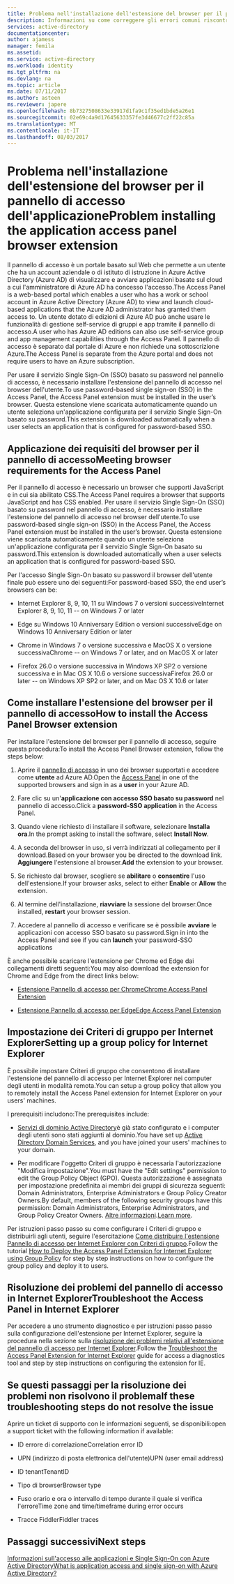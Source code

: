 ```yaml
---
title: Problema nell'installazione dell'estensione del browser per il pannello di accesso dell'applicazione | Microsoft Docs
description: Informazioni su come correggere gli errori comuni riscontrabili durante l'installazione dell'estensione del browser per il pannello di accesso
services: active-directory
documentationcenter: 
author: ajamess
manager: femila
ms.assetid: 
ms.service: active-directory
ms.workload: identity
ms.tgt_pltfrm: na
ms.devlang: na
ms.topic: article
ms.date: 07/11/2017
ms.author: asteen
ms.reviewer: japere
ms.openlocfilehash: 8b7327508633e33917d1fa9c1f35ed1bde5a26e1
ms.sourcegitcommit: 02e69c4a9d17645633357fe3d46677c2ff22c85a
ms.translationtype: MT
ms.contentlocale: it-IT
ms.lasthandoff: 08/03/2017
---
```

# <a name="problem-installing-the-application-access-panel-browser-extension"></a><span data-ttu-id="9fb1c-103">Problema nell'installazione dell'estensione del browser per il pannello di accesso dell'applicazione</span><span class="sxs-lookup"><span data-stu-id="9fb1c-103">Problem installing the application access panel browser extension</span></span>

<span data-ttu-id="9fb1c-104">Il pannello di accesso è un portale basato sul Web che permette a un utente che ha un account aziendale o di istituto di istruzione in Azure Active Directory (Azure AD) di visualizzare e avviare applicazioni basate sul cloud a cui l'amministratore di Azure AD ha concesso l'accesso.</span><span class="sxs-lookup"><span data-stu-id="9fb1c-104">The Access Panel is a web-based portal which enables a user who has a work or school account in Azure Active Directory (Azure AD) to view and launch cloud-based applications that the Azure AD administrator has granted them access to.</span></span> <span data-ttu-id="9fb1c-105">Un utente dotato di edizioni di Azure AD può anche usare le funzionalità di gestione self-service di gruppi e app tramite il pannello di accesso.</span><span class="sxs-lookup"><span data-stu-id="9fb1c-105">A user who has Azure AD editions can also use self-service group and app management capabilities through the Access Panel.</span></span> <span data-ttu-id="9fb1c-106">Il pannello di accesso è separato dal portale di Azure e non richiede una sottoscrizione Azure.</span><span class="sxs-lookup"><span data-stu-id="9fb1c-106">The Access Panel is separate from the Azure portal and does not require users to have an Azure subscription.</span></span>

<span data-ttu-id="9fb1c-107">Per usare il servizio Single Sign-On (SSO) basato su password nel pannello di accesso, è necessario installare l'estensione del pannello di accesso nel browser dell'utente.</span><span class="sxs-lookup"><span data-stu-id="9fb1c-107">To use password-based single sign-on (SSO) in the Access Panel, the Access Panel extension must be installed in the user’s browser.</span></span> <span data-ttu-id="9fb1c-108">Questa estensione viene scaricata automaticamente quando un utente seleziona un'applicazione configurata per il servizio Single Sign-On basato su password.</span><span class="sxs-lookup"><span data-stu-id="9fb1c-108">This extension is downloaded automatically when a user selects an application that is configured for password-based SSO.</span></span>

## <a name="meeting-browser-requirements-for-the-access-panel"></a><span data-ttu-id="9fb1c-109">Applicazione dei requisiti del browser per il pannello di accesso</span><span class="sxs-lookup"><span data-stu-id="9fb1c-109">Meeting browser requirements for the Access Panel</span></span>

<span data-ttu-id="9fb1c-110">Per il pannello di accesso è necessario un browser che supporti JavaScript e in cui sia abilitato CSS.</span><span class="sxs-lookup"><span data-stu-id="9fb1c-110">The Access Panel requires a browser that supports JavaScript and has CSS enabled.</span></span> <span data-ttu-id="9fb1c-111">Per usare il servizio Single Sign-On (SSO) basato su password nel pannello di accesso, è necessario installare l'estensione del pannello di accesso nel browser dell'utente.</span><span class="sxs-lookup"><span data-stu-id="9fb1c-111">To use password-based single sign-on (SSO) in the Access Panel, the Access Panel extension must be installed in the user’s browser.</span></span> <span data-ttu-id="9fb1c-112">Questa estensione viene scaricata automaticamente quando un utente seleziona un'applicazione configurata per il servizio Single Sign-On basato su password.</span><span class="sxs-lookup"><span data-stu-id="9fb1c-112">This extension is downloaded automatically when a user selects an application that is configured for password-based SSO.</span></span>

<span data-ttu-id="9fb1c-113">Per l'accesso Single Sign-On basato su password il browser dell'utente finale può essere uno dei seguenti:</span><span class="sxs-lookup"><span data-stu-id="9fb1c-113">For password-based SSO, the end user’s browsers can be:</span></span>

-   <span data-ttu-id="9fb1c-114">Internet Explorer 8, 9, 10, 11 su Windows 7 o versioni successive</span><span class="sxs-lookup"><span data-stu-id="9fb1c-114">Internet Explorer 8, 9, 10, 11 -- on Windows 7 or later</span></span>

-   <span data-ttu-id="9fb1c-115">Edge su Windows 10 Anniversary Edition o versioni successive</span><span class="sxs-lookup"><span data-stu-id="9fb1c-115">Edge on Windows 10 Anniversary Edition or later</span></span> 

-   <span data-ttu-id="9fb1c-116">Chrome in Windows 7 o versione successiva e MacOS X o versione successiva</span><span class="sxs-lookup"><span data-stu-id="9fb1c-116">Chrome -- on Windows 7 or later, and on MacOS X or later</span></span>

-   <span data-ttu-id="9fb1c-117">Firefox 26.0 o versione successiva in Windows XP SP2 o versione successiva e in Mac OS X 10.6 o versione successiva</span><span class="sxs-lookup"><span data-stu-id="9fb1c-117">Firefox 26.0 or later -- on Windows XP SP2 or later, and on Mac OS X 10.6 or later</span></span>

## <a name="how-to-install-the-access-panel-browser-extension"></a><span data-ttu-id="9fb1c-118">Come installare l'estensione del browser per il pannello di accesso</span><span class="sxs-lookup"><span data-stu-id="9fb1c-118">How to install the Access Panel Browser extension</span></span>

<span data-ttu-id="9fb1c-119">Per installare l'estensione del browser per il pannello di accesso, seguire questa procedura:</span><span class="sxs-lookup"><span data-stu-id="9fb1c-119">To install the Access Panel Browser extension, follow the steps below:</span></span>

1.  <span data-ttu-id="9fb1c-120">Aprire il [pannello di accesso](https://myapps.microsoft.com) in uno dei browser supportati e accedere come **utente** ad Azure AD.</span><span class="sxs-lookup"><span data-stu-id="9fb1c-120">Open the [Access Panel](https://myapps.microsoft.com) in one of the supported browsers and sign in as a **user** in your Azure AD.</span></span>

2.  <span data-ttu-id="9fb1c-121">Fare clic su un'**applicazione con accesso SSO basato su password** nel pannello di accesso.</span><span class="sxs-lookup"><span data-stu-id="9fb1c-121">Click a **password-SSO application** in the Access Panel.</span></span>

3.  <span data-ttu-id="9fb1c-122">Quando viene richiesto di installare il software, selezionare **Installa ora**.</span><span class="sxs-lookup"><span data-stu-id="9fb1c-122">In the prompt asking to install the software, select **Install Now**.</span></span>

4.  <span data-ttu-id="9fb1c-123">A seconda del browser in uso, si verrà indirizzati al collegamento per il download.</span><span class="sxs-lookup"><span data-stu-id="9fb1c-123">Based on your browser you be directed to the download link.</span></span> <span data-ttu-id="9fb1c-124">**Aggiungere** l'estensione al browser.</span><span class="sxs-lookup"><span data-stu-id="9fb1c-124">**Add** the extension to your browser.</span></span>

5.  <span data-ttu-id="9fb1c-125">Se richiesto dal browser, scegliere se **abilitare** o **consentire** l'uso dell'estensione.</span><span class="sxs-lookup"><span data-stu-id="9fb1c-125">If your browser asks, select to either **Enable** or **Allow** the extension.</span></span>

6.  <span data-ttu-id="9fb1c-126">Al termine dell'installazione, **riavviare** la sessione del browser.</span><span class="sxs-lookup"><span data-stu-id="9fb1c-126">Once installed, **restart** your browser session.</span></span>

7.  <span data-ttu-id="9fb1c-127">Accedere al pannello di accesso e verificare se è possibile **avviare** le applicazioni con accesso SSO basato su password.</span><span class="sxs-lookup"><span data-stu-id="9fb1c-127">Sign in into the Access Panel and see if you can **launch** your password-SSO applications</span></span>

<span data-ttu-id="9fb1c-128">È anche possibile scaricare l'estensione per Chrome ed Edge dai collegamenti diretti seguenti:</span><span class="sxs-lookup"><span data-stu-id="9fb1c-128">You may also download the extension for Chrome and Edge from the direct links below:</span></span>

-   [<span data-ttu-id="9fb1c-129">Estensione Pannello di accesso per Chrome</span><span class="sxs-lookup"><span data-stu-id="9fb1c-129">Chrome Access Panel Extension</span></span>](https://chrome.google.com/webstore/detail/access-panel-extension/ggjhpefgjjfobnfoldnjipclpcfbgbhl)

-   [<span data-ttu-id="9fb1c-130">Estensione Pannello di accesso per Edge</span><span class="sxs-lookup"><span data-stu-id="9fb1c-130">Edge Access Panel Extension</span></span>](https://www.microsoft.com/store/apps/9pc9sckkzk84) 

## <a name="setting-up-a-group-policy-for-internet-explorer"></a><span data-ttu-id="9fb1c-131">Impostazione dei Criteri di gruppo per Internet Explorer</span><span class="sxs-lookup"><span data-stu-id="9fb1c-131">Setting up a group policy for Internet Explorer</span></span>

<span data-ttu-id="9fb1c-132">È possibile impostare Criteri di gruppo che consentono di installare l'estensione del pannello di accesso per Internet Explorer nei computer degli utenti in modalità remota.</span><span class="sxs-lookup"><span data-stu-id="9fb1c-132">You can setup a group policy that allow you to remotely install the Access Panel extension for Internet Explorer on your users' machines.</span></span>

<span data-ttu-id="9fb1c-133">I prerequisiti includono:</span><span class="sxs-lookup"><span data-stu-id="9fb1c-133">The prerequisites include:</span></span>

-   <span data-ttu-id="9fb1c-134">[Servizi di dominio Active Directory](https://msdn.microsoft.com/library/aa362244%28v=vs.85%29.aspx)è già stato configurato e i computer degli utenti sono stati aggiunti al dominio.</span><span class="sxs-lookup"><span data-stu-id="9fb1c-134">You have set up [Active Directory Domain Services](https://msdn.microsoft.com/library/aa362244%28v=vs.85%29.aspx), and you have joined your users' machines to your domain.</span></span>

-   <span data-ttu-id="9fb1c-135">Per modificare l'oggetto Criteri di gruppo è necessaria l'autorizzazione "Modifica impostazione".</span><span class="sxs-lookup"><span data-stu-id="9fb1c-135">You must have the "Edit settings" permission to edit the Group Policy Object (GPO).</span></span> <span data-ttu-id="9fb1c-136">Questa autorizzazione è assegnata per impostazione predefinita ai membri dei gruppi di sicurezza seguenti: Domain Administrators, Enterprise Administrators e Group Policy Creator Owners.</span><span class="sxs-lookup"><span data-stu-id="9fb1c-136">By default, members of the following security groups have this permission: Domain Administrators, Enterprise Administrators, and Group Policy Creator Owners.</span></span> <span data-ttu-id="9fb1c-137">[Altre informazioni](https://technet.microsoft.com/library/cc781991%28v=ws.10%29.aspx).</span><span class="sxs-lookup"><span data-stu-id="9fb1c-137">[Learn more](https://technet.microsoft.com/library/cc781991%28v=ws.10%29.aspx).</span></span>

<span data-ttu-id="9fb1c-138">Per istruzioni passo passo su come configurare i Criteri di gruppo e distribuirli agli utenti, seguire l'esercitazione [Come distribuire l'estensione Pannello di accesso per Internet Explorer con Criteri di gruppo](active-directory-saas-ie-group-policy.md).</span><span class="sxs-lookup"><span data-stu-id="9fb1c-138">Follow the tutorial [How to Deploy the Access Panel Extension for Internet Explorer using Group Policy](active-directory-saas-ie-group-policy.md) for step by step instructions on how to configure the group policy and deploy it to users.</span></span>

## <a name="troubleshoot-the-access-panel-in-internet-explorer"></a><span data-ttu-id="9fb1c-139">Risoluzione dei problemi del pannello di accesso in Internet Explorer</span><span class="sxs-lookup"><span data-stu-id="9fb1c-139">Troubleshoot the Access Panel in Internet Explorer</span></span>

<span data-ttu-id="9fb1c-140">Per accedere a uno strumento diagnostico e per istruzioni passo passo sulla configurazione dell'estensione per Internet Explorer, seguire la procedura nella sezione sulla [risoluzione dei problemi relativi all'estensione del pannello di accesso per Internet Explorer](active-directory-saas-ie-troubleshooting.md).</span><span class="sxs-lookup"><span data-stu-id="9fb1c-140">Follow the [Troubleshoot the Access Panel Extension for Internet Explorer](active-directory-saas-ie-troubleshooting.md) guide for access a diagnostics tool and step by step instructions on configuring the extension for IE.</span></span>

## <a name="if-these-troubleshooting-steps-do-not-resolve-the-issue"></a><span data-ttu-id="9fb1c-141">Se questi passaggi per la risoluzione dei problemi non risolvono il problema</span><span class="sxs-lookup"><span data-stu-id="9fb1c-141">If these troubleshooting steps do not resolve the issue</span></span>

<span data-ttu-id="9fb1c-142">Aprire un ticket di supporto con le informazioni seguenti, se disponibili:</span><span class="sxs-lookup"><span data-stu-id="9fb1c-142">open a support ticket with the following information if available:</span></span>

-   <span data-ttu-id="9fb1c-143">ID errore di correlazione</span><span class="sxs-lookup"><span data-stu-id="9fb1c-143">Correlation error ID</span></span>

-   <span data-ttu-id="9fb1c-144">UPN (indirizzo di posta elettronica dell'utente)</span><span class="sxs-lookup"><span data-stu-id="9fb1c-144">UPN (user email address)</span></span>

-   <span data-ttu-id="9fb1c-145">ID tenant</span><span class="sxs-lookup"><span data-stu-id="9fb1c-145">TenantID</span></span>

-   <span data-ttu-id="9fb1c-146">Tipo di browser</span><span class="sxs-lookup"><span data-stu-id="9fb1c-146">Browser type</span></span>

-   <span data-ttu-id="9fb1c-147">Fuso orario e ora o intervallo di tempo durante il quale si verifica l'errore</span><span class="sxs-lookup"><span data-stu-id="9fb1c-147">Time zone and time/timeframe during error occurs</span></span>

-   <span data-ttu-id="9fb1c-148">Tracce Fiddler</span><span class="sxs-lookup"><span data-stu-id="9fb1c-148">Fiddler traces</span></span>

## <a name="next-steps"></a><span data-ttu-id="9fb1c-149">Passaggi successivi</span><span class="sxs-lookup"><span data-stu-id="9fb1c-149">Next steps</span></span>
[<span data-ttu-id="9fb1c-150">Informazioni sull'accesso alle applicazioni e Single Sign-On con Azure Active Directory</span><span class="sxs-lookup"><span data-stu-id="9fb1c-150">What is application access and single sign-on with Azure Active Directory?</span></span>](active-directory-appssoaccess-whatis.md)
